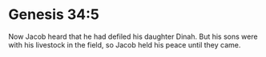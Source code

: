 # Genesis 34:5

Now Jacob heard that he had defiled his daughter Dinah. But his sons were with his livestock in the field, so Jacob held his peace until they came.

